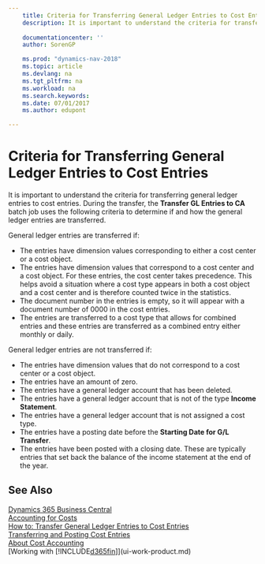 ```yaml
---
    title: Criteria for Transferring General Ledger Entries to Cost Entries 
    description: It is important to understand the criteria for transferring general ledger entries to cost entries. During the transfer, the **Transfer GL Entries to CA** batch job uses the following criteria to determine if and how the general ledger entries are transferred.
    
    documentationcenter: ''
    author: SorenGP

    ms.prod: "dynamics-nav-2018"
    ms.topic: article
    ms.devlang: na
    ms.tgt_pltfrm: na
    ms.workload: na
    ms.search.keywords:
    ms.date: 07/01/2017
    ms.author: edupont

---
```

# Criteria for Transferring General Ledger Entries to Cost Entries
It is important to understand the criteria for transferring general ledger entries to cost entries. During the transfer, the **Transfer GL Entries to CA** batch job uses the following criteria to determine if and how the general ledger entries are transferred.  

General ledger entries are transferred if:  

-   The entries have dimension values corresponding to either a cost center or a cost object.  
-   The entries have dimension values that correspond to a cost center and a cost object. For these entries, the cost center takes precedence. This helps avoid a situation where a cost type appears in both a cost object and a cost center and is therefore counted twice in the statistics.  
-   The document number in the entries is empty, so it will appear with a document number of 0000 in the cost entries.  
-   The entries are transferred to a cost type that allows for combined entries and these entries are transferred as a combined entry either monthly or daily.  

General ledger entries are not transferred if:  

-   The entries have dimension values that do not correspond to a cost center or a cost object.  
-   The entries have an amount of zero.  
-   The entries have a general ledger account that has been deleted.  
-   The entries have a general ledger account that is not of the type **Income Statement**.  
-   The entries have a general ledger account that is not assigned a cost type.  
-   The entries have a posting date before the **Starting Date for G/L Transfer**.  
-   The entries have been posted with a closing date. These are typically entries that set back the balance of the income statement at the end of the year.  

## See Also
[Dynamics 365 Business Central](https://docs.microsoft.com/dynamics365/business-central/)  
[Accounting for Costs](finance-manage-cost-accounting.md)  
 [How to: Transfer General Ledger Entries to Cost Entries](finance-how-to-transfer-general-ledger-entries-to-cost-entries.md)   
 [Transferring and Posting Cost Entries](finance-transfer-and-post-cost-entries.md)   
 [About Cost Accounting](finance-about-cost-accounting.md)  
 [Working with [!INCLUDE[d365fin](includes/d365fin_md.md)]](ui-work-product.md)
